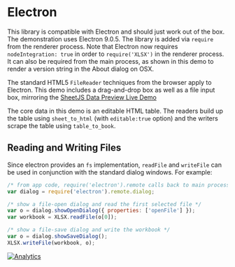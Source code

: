 # Electron

This library is compatible with Electron and should just work out of the box.
The demonstration uses Electron 9.0.5.  The library is added via `require` from
the renderer process. Note that Electron now requires `nodeIntegration: true`
in order to `require('XLSX')` in the renderer process. It can also be required
from the main process, as shown in this demo to render a version string in the
About dialog on OSX.

The standard HTML5 `FileReader` techniques from the browser apply to Electron.
This demo includes a drag-and-drop box as well as a file input box, mirroring
the [SheetJS Data Preview Live Demo](http://oss.sheetjs.com/sheetjs/)

The core data in this demo is an editable HTML table.  The readers build up the
table using `sheet_to_html` (with `editable:true` option) and the writers scrape
the table using `table_to_book`.

## Reading and Writing Files

Since electron provides an `fs` implementation, `readFile` and `writeFile` can
be used in conjunction with the standard dialog windows.  For example:

```js
/* from app code, require('electron').remote calls back to main process */
var dialog = require('electron').remote.dialog;

/* show a file-open dialog and read the first selected file */
var o = dialog.showOpenDialog({ properties: ['openFile'] });
var workbook = XLSX.readFile(o[0]);

/* show a file-save dialog and write the workbook */
var o = dialog.showSaveDialog();
XLSX.writeFile(workbook, o);
```



[![Analytics](https://ga-beacon.appspot.com/UA-36810333-1/SheetJS/js-xlsx?pixel)](https://github.com/SheetJS/js-xlsx)
